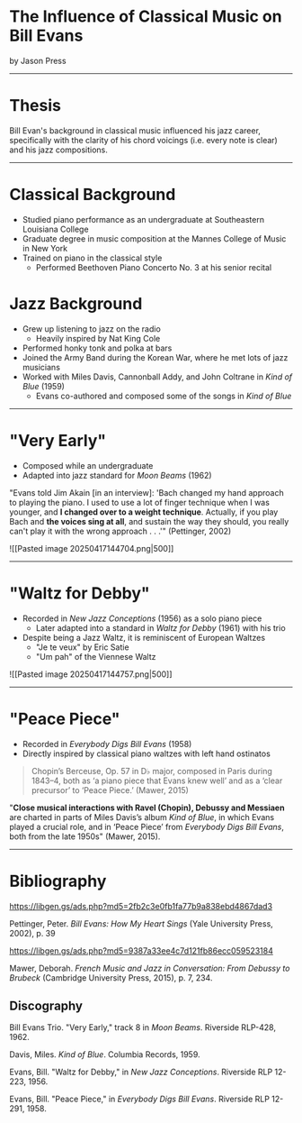 
# The Influence of Classical Music on Bill Evans

by Jason Press

---

# Thesis

Bill Evan's background in classical music influenced his jazz career, specifically with the clarity of his chord voicings (i.e. every note is clear) and his jazz compositions.

---

# Classical Background

- Studied piano performance as an undergraduate at Southeastern Louisiana College
- Graduate degree in music composition at the Mannes College of Music in New York
- Trained on piano in the classical style
	- Performed Beethoven Piano Concerto No. 3 at his senior recital

# Jazz Background

- Grew up listening to jazz on the radio
	- Heavily inspired by Nat King Cole
- Performed honky tonk and polka at bars
- Joined the Army Band during the Korean War, where he met lots of jazz musicians
- Worked with Miles Davis, Cannonball Addy, and John Coltrane in *Kind of Blue* (1959)
	- Evans co-authored and composed some of the songs in *Kind of Blue*


---

# "Very Early"

- Composed while an undergraduate
- Adapted into jazz standard for *Moon Beams* (1962)

"Evans told Jim Akain \[in an interview]: 'Bach changed my hand approach to playing the piano. I used to use a lot of finger technique when I was younger, and **I changed over to a weight technique**. Actually, if you play Bach and **the voices sing at all**, and sustain the way they should, you really can't play it with the wrong approach . . .'" (Pettinger, 2002)

![[Pasted image 20250417144704.png|500]]

---

# "Waltz for Debby"

- Recorded in *New Jazz Conceptions* (1956) as a solo piano piece
	- Later adapted into a standard in *Waltz for Debby* (1961) with his trio
- Despite being a Jazz Waltz, it is reminiscent of European Waltzes
	- "Je te veux" by Eric Satie
	- "Um pah" of the Viennese Waltz

![[Pasted image 20250417144757.png|500]] 

---

# "Peace Piece"

- Recorded in *Everybody Digs Bill Evans* (1958)
- Directly inspired by classical piano waltzes with left hand ostinatos
>	Chopin’s Berceuse, Op. 57 in D♭ major, composed in Paris during 1843–4, both as ‘a piano piece that Evans knew well’ and as a ‘clear precursor’ to ‘Peace Piece.’ (Mawer, 2015)

"**Close musical interactions with Ravel (Chopin), Debussy and Messiaen** are charted in parts of Miles Davis’s album *Kind of Blue*, in which Evans played a crucial role, and in ‘Peace Piece’ from *Everybody Digs Bill Evans*, both from the late 1950s" (Mawer, 2015).
 
---

# Bibliography

https://libgen.gs/ads.php?md5=2fb2c3e0fb1fa77b9a838ebd4867dad3

Pettinger, Peter. *Bill Evans: How My Heart Sings* (Yale University Press, 2002), p. 39

https://libgen.gs/ads.php?md5=9387a33ee4c7d121fb86ecc059523184

Mawer, Deborah. *French Music and Jazz in Conversation: From Debussy to Brubeck* (Cambridge University Press, 2015), p. 7, 234.
## Discography

Bill Evans Trio. "Very Early," track 8 in *Moon Beams*. Riverside RLP-428, 1962.

Davis, Miles. *Kind of Blue*. Columbia Records, 1959.

Evans, Bill. "Waltz for Debby," in *New Jazz Conceptions*. Riverside RLP 12-223, 1956.

Evans, Bill. "Peace Piece," in *Everybody Digs Bill Evans*. Riverside RLP 12-291, 1958.
